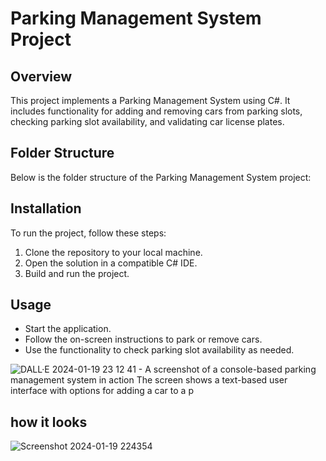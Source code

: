 # Parking Management System Project

## Overview

This project implements a Parking Management System using C#. It includes functionality for adding and removing cars from parking slots, checking parking slot availability, and validating car license plates.

## Folder Structure

Below is the folder structure of the Parking Management System project:


## Installation

To run the project, follow these steps:

1. Clone the repository to your local machine.
2. Open the solution in a compatible C# IDE.
3. Build and run the project.

## Usage

- Start the application.
- Follow the on-screen instructions to park or remove cars.
- Use the functionality to check parking slot availability as needed.


![DALL·E 2024-01-19 23 12 41 - A screenshot of a console-based parking management system in action  The screen shows a text-based user interface with options for adding a car to a p](https://github.com/bachar157/parking-exercice/assets/71847632/92eb547c-706b-4521-b990-a1adf236b80d)


## how it  looks 
![Screenshot 2024-01-19 224354](https://github.com/bachar157/parking-exercice/assets/71847632/5554c1be-a252-49ff-9381-24a7976bdd8f)
